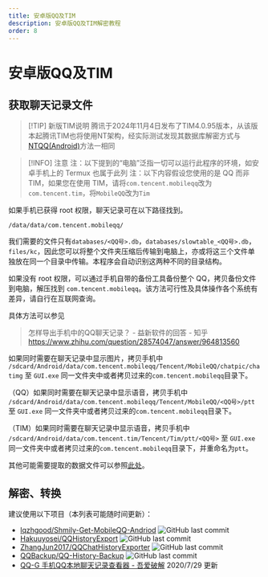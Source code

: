 ```yaml
---
title: 安卓版QQ及TIM
description: 安卓版QQ及TIM解密教程
order: 8
---
```


# 安卓版QQ及TIM
## 获取聊天记录文件

>[!TIP] 新版TIM说明
>腾讯于2024年11月4日发布了TIM4.0.95版本，从该版本起腾讯TIM也将使用NT架构，经实际测试发现其数据库解密方式与[NTQQ(Android)](NTQQ%20(Android).md#方法1-推荐)方法一相同

>[!INFO] 注意
> 注：以下提到的“电脑”泛指一切可以运行此程序的环境，如安卓手机上的 Termux 也属于此列
> 注：以下内容假设您使用的是 QQ 而非 TIM，如果您在使用 TIM，请将`com.tencent.mobileqq`改为`com.tencent.tim`，将`MobileQQ`改为`Tim`


如果手机已获得 root 权限，聊天记录可在以下路径找到。

```plain
/data/data/com.tencent.mobileqq/
```

我们需要的文件只有`databases/<QQ号>.db`，`databases/slowtable_<QQ号>.db`，`files/kc`，因此您可以将整个文件夹压缩后传输到电脑上，亦或将这三个文件单独放在同一个目录中传输。本程序会自动识别这两种不同的目录结构。

如果没有 root 权限，可以通过手机自带的备份工具备份整个 QQ，拷贝备份文件到电脑，解压找到 `com.tencent.mobileqq`。该方法可行性及具体操作各个系统有差异，请自行在互联网查询。

具体方法可以参见

> 怎样导出手机中的QQ聊天记录？ - 益新软件的回答 - 知乎
> <https://www.zhihu.com/question/28574047/answer/964813560>

如果同时需要在聊天记录中显示图片，拷贝手机中 `/sdcard/Android/data/com.tencent.mobileqq/Tencent/MobileQQ/chatpic/chatimg` 至 `GUI.exe` 同一文件夹中或者拷贝过来的`com.tencent.mobileqq`目录下。

（QQ）如果同时需要在聊天记录中显示语音，拷贝手机中 `/sdcard/Android/data/com.tencent.mobileqq/Tencent/MobileQQ/<QQ号>/ptt` 至 `GUI.exe` 同一文件夹中或者拷贝过来的`com.tencent.mobileqq`目录下。

（TIM）如果同时需要在聊天记录中显示语音，拷贝手机中 `/sdcard/Android/data/com.tencent.tim/Tencent/Tim/ptt/<QQ号>` 至 `GUI.exe` 同一文件夹中或者拷贝过来的`com.tencent.mobileqq`目录下，并重命名为`ptt`。

其他可能需要提取的数据文件可以参照[此处](https://github.com/lqzhgood/Shmily-Get-MobileQQ-Andriod?tab=readme-ov-file)。

## 解密、转换

建议使用以下项目（本列表可能随时间更新）：

- [lqzhgood/Shmily-Get-MobileQQ-Andriod](https://github.com/lqzhgood/Shmily-Get-MobileQQ-Andriod) ![GitHub last commit](https://img.shields.io/github/last-commit/lqzhgood/Shmily-Get-MobileQQ-Andriod/main)
- [Hakuuyosei/QQHistoryExport](https://github.com/Hakuuyosei/QQHistoryExport) ![GitHub last commit](https://img.shields.io/github/last-commit/Hakuuyosei/QQHistoryExport/master)
- [ZhangJun2017/QQChatHistoryExporter](https://github.com/ZhangJun2017/QQChatHistoryExporter) ![GitHub last commit](https://img.shields.io/github/last-commit/ZhangJun2017/QQChatHistoryExporter/master)
- [QQBackup/QQ-History-Backup](https://github.com/QQBackup/QQ-History-Backup) ![GitHub last commit](https://img.shields.io/github/last-commit/QQBackup/QQ-History-Backup/master)
- [QQ-G 手机QQ本地聊天记录查看器 - 吾爱破解](https://www.52pojie.cn/thread-1227585-1-1.html) 2020/7/29 更新
